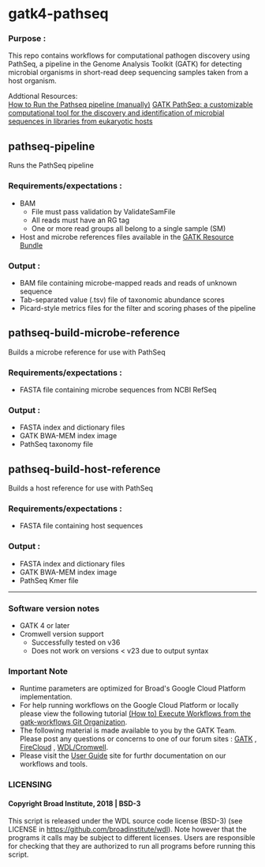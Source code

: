 # gatk4-pathseq
### Purpose :
This repo contains workflows for computational pathogen discovery using PathSeq, 
a pipeline in the Genome Analysis Toolkit (GATK) for detecting microbial organisms 
in short-read deep sequencing samples taken from a host organism.

Addtional Resources:  
[How to Run the Pathseq pipeline (manually)](https://software.broadinstitute.org/gatk/documentation/article?id=10913)
[GATK PathSeq: a customizable computational tool for the discovery and identification of microbial sequences in libraries from eukaryotic hosts](https://doi.org/10.1093/bioinformatics/bty501)

## pathseq-pipeline
Runs the PathSeq pipeline

### Requirements/expectations :
- BAM 
  - File must pass validation by ValidateSamFile
  - All reads must have an RG tag
  - One or more read groups all belong to a single sample (SM)
- Host and microbe references files available in the [GATK Resource Bundle](https://software.broadinstitute.org/gatk/download/bundle)

### Output :
- BAM file containing microbe-mapped reads and reads of unknown sequence
- Tab-separated value (.tsv) file of taxonomic abundance scores
- Picard-style metrics files for the filter and scoring phases of the pipeline

## pathseq-build-microbe-reference
Builds a microbe reference for use with PathSeq

### Requirements/expectations :
- FASTA file containing microbe sequences from NCBI RefSeq

### Output :
- FASTA index and dictionary files
- GATK BWA-MEM index image
- PathSeq taxonomy file

## pathseq-build-host-reference
Builds a host reference for use with PathSeq

### Requirements/expectations :
- FASTA file containing host sequences

### Output :
- FASTA index and dictionary files
- GATK BWA-MEM index image
- PathSeq Kmer file
---
### Software version notes 
- GATK 4 or later 
- Cromwell version support 
  - Successfully tested on v36 
  - Does not work on versions < v23 due to output syntax

### Important Note 
- Runtime parameters are optimized for Broad's Google Cloud Platform implementation.
- For help running workflows on the Google Cloud Platform or locally please
view the following tutorial [(How to) Execute Workflows from the gatk-workflows Git Organization](https://software.broadinstitute.org/gatk/documentation/article?id=12521).
- The following material is made available to you by the GATK Team. Please post any questions or concerns to one of our forum sites : [GATK](https://gatkforums.broadinstitute.org/gatk/categories/ask-the-team/) , [FireCloud](https://gatkforums.broadinstitute.org/firecloud/categories/ask-the-firecloud-team) , [WDL/Cromwell](https://gatkforums.broadinstitute.org/wdl/categories/ask-the-wdl-team).
- Please visit the [User Guide](https://software.broadinstitute.org/gatk/documentation/) site for furthr documentation on our workflows and tools.

### LICENSING 
#### Copyright Broad Institute, 2018 | BSD-3
This script is released under the WDL source code license (BSD-3) (see LICENSE in
https://github.com/broadinstitute/wdl). Note however that the programs it calls may
be subject to different licenses. Users are responsible for checking that they are
authorized to run all programs before running this script.

